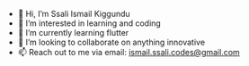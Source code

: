 - 👋 Hi, I’m Ssali Ismail Kiggundu
- 👀 I’m interested in learning and coding
- 🌱 I’m currently learning flutter
- 💞️ I’m looking to collaborate on anything innovative
- 📫 Reach out to me via email: ismail.ssali.codes@gmail.com

